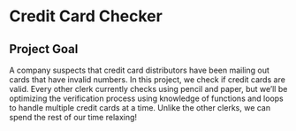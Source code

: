# Credit Card Checker

## Project Goal
A company suspects that credit card distributors have been mailing out cards that have invalid numbers. In this project, we check if credit cards are valid. Every other clerk currently checks using pencil and paper, but we’ll be optimizing the verification process using knowledge of functions and loops to handle multiple credit cards at a time. Unlike the other clerks, we can spend the rest of our time relaxing! 
